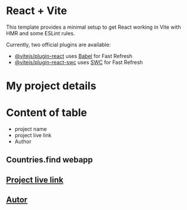 # React + Vite

This template provides a minimal setup to get React working in Vite with HMR and some ESLint rules.

Currently, two official plugins are available:

- [@vitejs/plugin-react](https://github.com/vitejs/vite-plugin-react/blob/main/packages/plugin-react/README.md) uses [Babel](https://babeljs.io/) for Fast Refresh
- [@vitejs/plugin-react-swc](https://github.com/vitejs/vite-plugin-react-swc) uses [SWC](https://swc.rs/) for Fast Refresh

# My project details
# Content of table
- project name
- project live link
- Author

## Countries.find webapp
## [Project live link](https://66647d90fd81e4f802d770eb--animated-pastelito-b6d5e4.netlify.app/)
## [Autor](https://www.linkedin.com/in/anoop-rajoriya-370001232?utm_source=share&utm_campaign=share_via&utm_content=profile&utm_medium=android_app&original_referer=https%3A%2F%2F66647d90fd81e4f802d770eb--animated-pastelito-b6d5e4.netlify.app%2F)
